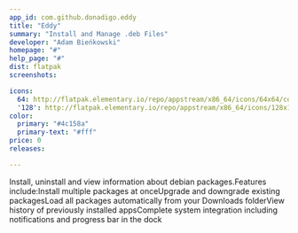 ```yaml
---
app_id: com.github.donadigo.eddy
title: "Eddy"
summary: "Install and Manage .deb Files"
developer: "Adam Bieńkowski"
homepage: "#"
help_page: "#"
dist: flatpak
screenshots:

icons:
  64: http://flatpak.elementary.io/repo/appstream/x86_64/icons/64x64/com.github.donadigo.eddy.png
  '128': http://flatpak.elementary.io/repo/appstream/x86_64/icons/128x128/com.github.donadigo.eddy.png
color:
  primary: "#4c158a"
  primary-text: "#fff"
price: 0
releases:

---
```


Install, uninstall and view information about debian packages.Features include:Install multiple packages at onceUpgrade and downgrade existing packagesLoad all packages automatically from your Downloads folderView history of previously installed appsComplete system integration including notifications and progress bar in the dock